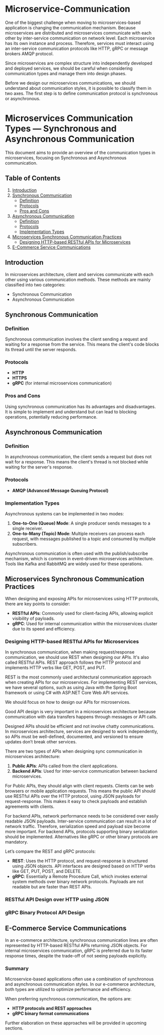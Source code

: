 # Microservice-Communication
One of the biggest challenge when moving to microservices-based application is changing the communication mechanism. Because microservices are distributed and microservices communicate with each other by inter-service communication on network level. Each microservice has its own instance and process. Therefore, services must interact using an inter-service communication protocols like HTTP, gRPC or message brokers AMQP protocol.

Since microservices are complex structure into independently developed and deployed services, we should be careful when considering communication types and manage them into design phases.

Before we design our microservices communications, we should understand about communication styles, it is possible to classify them in two axes. The first step is to define communication protocol is synchronous or asynchronous.



# Microservices Communication Types — Synchronous and Asynchronous Communication

This document aims to provide an overview of the communication types in microservices, focusing on Synchronous and Asynchronous communication.

## Table of Contents

1. [Introduction](#introduction)
2. [Synchronous Communication](#synchronous-communication)
    - [Definition](#definition)
    - [Protocols](#protocols)
    - [Pros and Cons](#pros-and-cons)
3. [Asynchronous Communication](#asynchronous-communication)
    - [Definition](#definition-1)
    - [Protocols](#protocols-1)
    - [Implementation Types](#implementation-types)
4. [Microservices Synchronous Communication Practices](#microservices-synchronous-communication-practices)
    - [Designing HTTP-based RESTful APIs for Microservices](#designing-http-based-restful-apis-for-microservices)
5. [E-Commerce Service Communications](#e-commerce-service-communications)

## Introduction

In microservices architecture, client and services communicate with each other using various communication methods. These methods are mainly classified into two categories:

- Synchronous Communication
- Asynchronous Communication

## Synchronous Communication

### Definition

Synchronous communication involves the client sending a request and waiting for a response from the service. This means the client's code blocks its thread until the server responds.

### Protocols

- **HTTP**
- **HTTPS**
- **gRPC** (for internal microservices communication)

### Pros and Cons

Using synchronous communication has its advantages and disadvantages. It is simple to implement and understand but can lead to blocking operations, potentially reducing performance.

## Asynchronous Communication

### Definition

In asynchronous communication, the client sends a request but does not wait for a response. This means the client's thread is not blocked while waiting for the server's response.

### Protocols

- **AMQP (Advanced Message Queuing Protocol)**

### Implementation Types

Asynchronous systems can be implemented in two modes:

1. **One-to-One (Queue) Mode**: A single producer sends messages to a single receiver.
2. **One-to-Many (Topic) Mode**: Multiple receivers can process each request, with messages published to a topic and consumed by multiple subscribers.

Asynchronous communication is often used with the publish/subscribe mechanism, which is common in event-driven microservices architecture. Tools like Kafka and RabbitMQ are widely used for these operations.

## Microservices Synchronous Communication Practices

When designing and exposing APIs for microservices using HTTP protocols, there are key points to consider:

- **RESTful APIs**: Commonly used for client-facing APIs, allowing explicit visibility of payloads.
- **gRPC**: Used for internal communication within the microservices cluster due to its speed and efficiency.

### Designing HTTP-based RESTful APIs for Microservices

In synchronous communication, when making request/response communication, we should use REST when designing our APIs. It's also called RESTful APIs. REST approach follows the HTTP protocol and implements HTTP verbs like GET, POST, and PUT.

REST is the most commonly used architectural communication approach when creating APIs for our microservices. For implementing REST services, we have several options, such as using Java with the Spring Boot framework or using C# with ASP.NET Core Web API services.

We should focus on how to design our APIs for microservices.

Good API design is very important in a microservices architecture because communication with data transfers happens through messages or API calls.

Designed APIs should be efficient and not involve chatty communications. In microservices architecture, services are designed to work independently, so APIs must be well-defined, documented, and versioned to ensure updates don’t break other services.

There are two types of APIs when designing sync communication in microservices architecture:

1. **Public APIs**: APIs called from the client applications.
2. **Backend APIs**: Used for inter-service communication between backend microservices.

For Public APIs, they should align with client requests. Clients can be web browsers or mobile application requests. This means the public API should use RESTful APIs over the HTTP protocol, using JSON payloads for request-response. This makes it easy to check payloads and establish agreements with clients.

For backend APIs, network performance needs to be considered over easily readable JSON payloads. Inter-service communication can result in a lot of network traffic. Therefore, serialization speed and payload size become more important. For backend APIs, protocols supporting binary serialization should be implemented. Alternatives like gRPC or other binary protocols are mandatory.

Let’s compare the REST and gRPC protocols:

- **REST**: Uses the HTTP protocol, and request-response is structured using JSON objects. API interfaces are designed based on HTTP verbs like GET, PUT, POST, and DELETE.
- **gRPC**: Essentially a Remote Procedure Call, which invokes external system methods over binary network protocols. Payloads are not readable but are faster than REST APIs.

### RESTful API Design over HTTP using JSON

### gRPC Binary Protocol API Design

## E-Commerce Service Communications

In an e-commerce architecture, synchronous communication lines are often represented by HTTP-based RESTful APIs returning JSON objects. For internal microservices communication, gRPC is preferred due to its faster response times, despite the trade-off of not seeing payloads explicitly.

### Summary

Microservice-based applications often use a combination of synchronous and asynchronous communication styles. In our e-commerce architecture, both types are utilized to optimize performance and efficiency.

When preferring synchronous communication, the options are:

- **HTTP protocols and REST approaches**
- **gRPC binary format communications**

Further elaboration on these approaches will be provided in upcoming sections.
